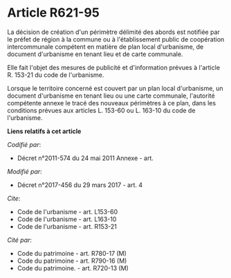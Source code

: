 # Article R621-95

La décision de création d'un périmètre délimité des abords est notifiée par le préfet de région à la commune ou à
l'établissement public de coopération intercommunale compétent en matière de plan local d'urbanisme, de document d'urbanisme
en tenant lieu et de carte communale. 

Elle fait l'objet des mesures de publicité et d'information prévues à l'article R. 153-21 du code de l'urbanisme. 

Lorsque le territoire concerné est couvert par un plan local d'urbanisme, un document d'urbanisme en tenant lieu ou une carte
communale, l'autorité compétente annexe le tracé des nouveaux périmètres à ce plan, dans les conditions prévues aux articles
L. 153-60 ou L. 163-10 du code de l'urbanisme.

**Liens relatifs à cet article**

_Codifié par_:

  - Décret n°2011-574 du 24 mai 2011 Annexe - art.

_Modifié par_:

  - Décret n°2017-456 du 29 mars 2017 - art. 4

_Cite_:

  - Code de l'urbanisme - art. L153-60
  - Code de l'urbanisme - art. L163-10
  - Code de l'urbanisme - art. R153-21

_Cité par_:

  - Code du patrimoine - art. R780-17 (M)
  - Code du patrimoine - art. R790-16 (M)
  - Code du patrimoine. - art. R720-13 (M)

